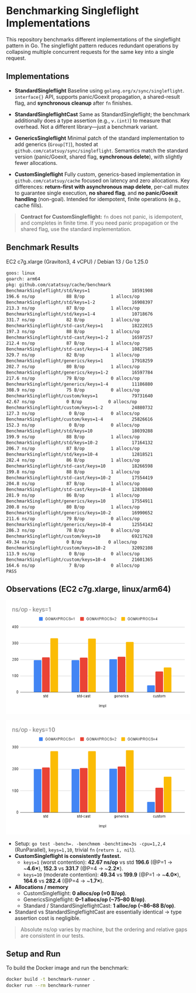 # Benchmarking Singleflight Implementations

This repository benchmarks different implementations of the singleflight pattern in Go. The singleflight pattern reduces redundant operations by collapsing multiple concurrent requests for the same key into a single request.

## Implementations

- **StandardSingleflight**
  Baseline using `golang.org/x/sync/singleflight`. `interface{}` API, supports panic/Goexit propagation, a shared-result flag, and **synchronous cleanup** after `fn` finishes.

- **StandardSingleflightCast**
  Same as StandardSingleflight; the benchmark additionally does a type assertion (e.g., `v.(int)`) to measure that overhead. Not a different library—just a benchmark variant.

- **GenericsSingleflight**
  Minimal patch of the standard implementation to add generics (`Group[T]`), hosted at `github.com/catatsuy/sync/singleflight`. Semantics match the standard version (panic/Goexit, shared flag, **synchronous delete**), with slightly fewer allocations.

- **CustomSingleflight**
  Fully custom, generics-based implementation in `github.com/catatsuy/cache` focused on latency and zero allocations. Key differences: **return-first with asynchronous map delete**, per-call mutex to guarantee single execution, **no shared flag**, and **no panic/Goexit handling** (non-goal). Intended for idempotent, finite operations (e.g., cache fills).

> **Contract for CustomSingleflight:** `fn` does not panic, is idempotent, and completes in finite time. If you need panic propagation or the shared flag, use the standard implementation.

## Benchmark Results

EC2 c7g.xlarge (Graviton3, 4 vCPU) / Debian 13 / Go 1.25.0

```
goos: linux
goarch: arm64
pkg: github.com/catatsuy/cache/benchmark
BenchmarkSingleflight/std/keys=1                18591908               196.6 ns/op            88 B/op          1 allocs/op
BenchmarkSingleflight/std/keys=1-2              16908397               213.3 ns/op            87 B/op          1 allocs/op
BenchmarkSingleflight/std/keys=1-4              10718676               331.7 ns/op            82 B/op          1 allocs/op
BenchmarkSingleflight/std-cast/keys=1           18222015               197.3 ns/op            88 B/op          1 allocs/op
BenchmarkSingleflight/std-cast/keys=1-2         16597257               212.4 ns/op            87 B/op          1 allocs/op
BenchmarkSingleflight/std-cast/keys=1-4         10827585               329.7 ns/op            82 B/op          1 allocs/op
BenchmarkSingleflight/generics/keys=1           17918259               202.7 ns/op            80 B/op          1 allocs/op
BenchmarkSingleflight/generics/keys=1-2         16597784               217.6 ns/op            79 B/op          0 allocs/op
BenchmarkSingleflight/generics/keys=1-4         11186880               308.9 ns/op            75 B/op          0 allocs/op
BenchmarkSingleflight/custom/keys=1             79731640                42.67 ns/op            0 B/op          0 allocs/op
BenchmarkSingleflight/custom/keys=1-2           24880732               127.3 ns/op             0 B/op          0 allocs/op
BenchmarkSingleflight/custom/keys=1-4           25826616               152.3 ns/op             0 B/op          0 allocs/op
BenchmarkSingleflight/std/keys=10               18039288               199.9 ns/op            88 B/op          1 allocs/op
BenchmarkSingleflight/std/keys=10-2             17164132               206.7 ns/op            87 B/op          1 allocs/op
BenchmarkSingleflight/std/keys=10-4             12818521               282.4 ns/op            86 B/op          1 allocs/op
BenchmarkSingleflight/std-cast/keys=10          18266598               199.8 ns/op            88 B/op          1 allocs/op
BenchmarkSingleflight/std-cast/keys=10-2        17554419               204.8 ns/op            87 B/op          1 allocs/op
BenchmarkSingleflight/std-cast/keys=10-4        12830840               281.9 ns/op            86 B/op          1 allocs/op
BenchmarkSingleflight/generics/keys=10          17554911               200.8 ns/op            80 B/op          1 allocs/op
BenchmarkSingleflight/generics/keys=10-2        16990652               211.6 ns/op            79 B/op          0 allocs/op
BenchmarkSingleflight/generics/keys=10-4        12554142               286.3 ns/op            78 B/op          0 allocs/op
BenchmarkSingleflight/custom/keys=10            69217628                49.34 ns/op            0 B/op          0 allocs/op
BenchmarkSingleflight/custom/keys=10-2          32092108               113.9 ns/op             0 B/op          0 allocs/op
BenchmarkSingleflight/custom/keys=10-4          21601365               164.6 ns/op             7 B/op          0 allocs/op
PASS
```

## Observations (EC2 c7g.xlarge, linux/arm64)

![keys=1](./images/ns_op%20-%20keys=1.png)

![keys=10](./images/ns_op%20-%20keys=10.png)

- Setup: `go test -bench=. -benchmem -benchtime=3s -cpu=1,2,4` (RunParallel), `keys=1,10`, trivial `fn` (`return i, nil`).
- **CustomSingleflight is consistently fastest.**
  - `keys=1` (worst contention): **42.67 ns/op** vs std **196.6** (@P=1 → ~**4.6×**), **152.3** vs **331.7** (@P=4 → ~**2.2×**).
  - `keys=10` (moderate contention): **49.34** vs **199.9** (@P=1 → ~**4.0×**), **164.6** vs **282.4** (@P=4 → ~**1.7×**).
- **Allocations / memory**
  - CustomSingleflight: **0 allocs/op (≈0 B/op)**.
  - GenericsSingleflight: **0–1 allocs/op (~75–80 B/op)**.
  - Standard / StandardSingleflightCast: **1 alloc/op (~86–88 B/op)**.
- Standard vs StandardSingleflightCast are essentially identical → type assertion cost is negligible.

> Absolute ns/op varies by machine, but the ordering and relative gaps are consistent in our tests.

## Setup and Run

To build the Docker image and run the benchmark:

```bash
docker build -t benchmark-runner .
docker run --rm benchmark-runner
```
